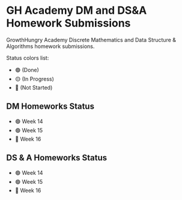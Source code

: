 # GH Academy DM and DS&A Homework Submissions

GrowthHungry Academy Discrete Mathematics and Data Structure &amp; Algorithms homework submissions.

Status colors list:

- 🟢 (Done)
- 🟡 (In Progress)
- 🔴 (Not Started)

## DM Homeworks Status

- 🟢 Week 14
- 🟢 Week 15
- 🔴 Week 16

## DS & A Homeworks Status

- 🟢 Week 14
- 🟢 Week 15
- 🔴 Week 16
